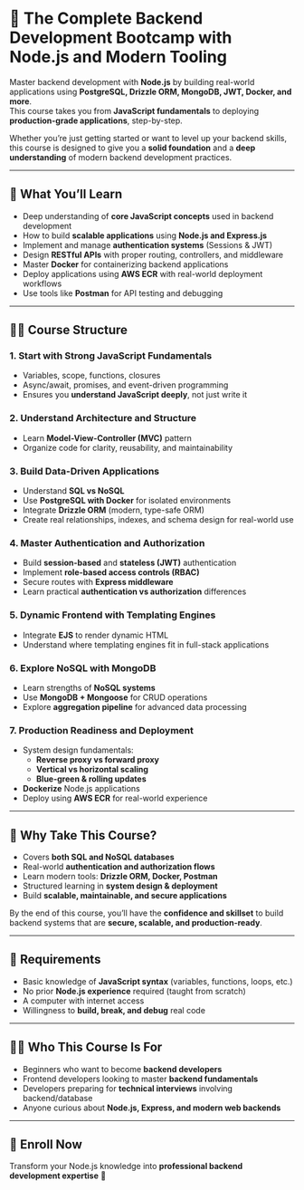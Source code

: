 # 🚀 The Complete Backend Development Bootcamp with Node.js and Modern Tooling

Master backend development with **Node.js** by building real-world applications using **PostgreSQL, Drizzle ORM, MongoDB, JWT, Docker, and more**.  
This course takes you from **JavaScript fundamentals** to deploying **production-grade applications**, step-by-step.

Whether you’re just getting started or want to level up your backend skills, this course is designed to give you a **solid foundation** and a **deep understanding** of modern backend development practices.

---

## 📌 What You’ll Learn

- Deep understanding of **core JavaScript concepts** used in backend development  
- How to build **scalable applications** using **Node.js and Express.js**  
- Implement and manage **authentication systems** (Sessions & JWT)  
- Design **RESTful APIs** with proper routing, controllers, and middleware  
- Master **Docker** for containerizing backend applications  
- Deploy applications using **AWS ECR** with real-world deployment workflows  
- Use tools like **Postman** for API testing and debugging  

---

## 🧑‍💻 Course Structure

### 1. Start with Strong JavaScript Fundamentals
- Variables, scope, functions, closures  
- Async/await, promises, and event-driven programming  
- Ensures you **understand JavaScript deeply**, not just write it  

### 2. Understand Architecture and Structure
- Learn **Model-View-Controller (MVC)** pattern  
- Organize code for clarity, reusability, and maintainability  

### 3. Build Data-Driven Applications
- Understand **SQL vs NoSQL**  
- Use **PostgreSQL with Docker** for isolated environments  
- Integrate **Drizzle ORM** (modern, type-safe ORM)  
- Create real relationships, indexes, and schema design for real-world use  

### 4. Master Authentication and Authorization
- Build **session-based** and **stateless (JWT)** authentication  
- Implement **role-based access controls (RBAC)**  
- Secure routes with **Express middleware**  
- Learn practical **authentication vs authorization** differences  

### 5. Dynamic Frontend with Templating Engines
- Integrate **EJS** to render dynamic HTML  
- Understand where templating engines fit in full-stack applications  

### 6. Explore NoSQL with MongoDB
- Learn strengths of **NoSQL systems**  
- Use **MongoDB + Mongoose** for CRUD operations  
- Explore **aggregation pipeline** for advanced data processing  

### 7. Production Readiness and Deployment
- System design fundamentals:
  - **Reverse proxy vs forward proxy**  
  - **Vertical vs horizontal scaling**  
  - **Blue-green & rolling updates**  
- **Dockerize** Node.js applications  
- Deploy using **AWS ECR** for real-world experience  

---

## 🎯 Why Take This Course?

- Covers **both SQL and NoSQL databases**  
- Real-world **authentication and authorization flows**  
- Learn modern tools: **Drizzle ORM, Docker, Postman**  
- Structured learning in **system design & deployment**  
- Build **scalable, maintainable, and secure applications**  

By the end of this course, you’ll have the **confidence and skillset** to build backend systems that are **secure, scalable, and production-ready**.

---

## 📂 Requirements

- Basic knowledge of **JavaScript syntax** (variables, functions, loops, etc.)  
- No prior **Node.js experience** required (taught from scratch)  
- A computer with internet access  
- Willingness to **build, break, and debug** real code  

---

## 👨‍🎓 Who This Course Is For

- Beginners who want to become **backend developers**  
- Frontend developers looking to master **backend fundamentals**  
- Developers preparing for **technical interviews** involving backend/database  
- Anyone curious about **Node.js, Express, and modern web backends**  

---

## 📢 Enroll Now
Transform your Node.js knowledge into **professional backend development expertise** 🚀
